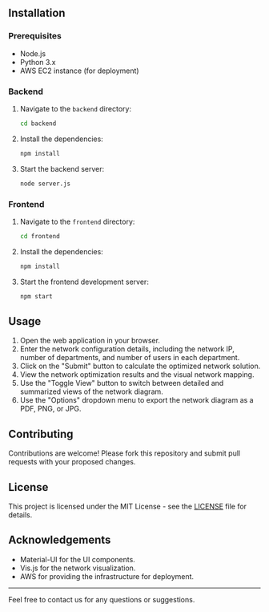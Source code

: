 
## Installation

### Prerequisites

- Node.js
- Python 3.x
- AWS EC2 instance (for deployment)

### Backend

1. Navigate to the `backend` directory:
    ```bash
    cd backend
    ```
2. Install the dependencies:
    ```bash
    npm install
    ```
3. Start the backend server:
    ```bash
    node server.js
    ```

### Frontend

1. Navigate to the `frontend` directory:
    ```bash
    cd frontend
    ```
2. Install the dependencies:
    ```bash
    npm install
    ```
3. Start the frontend development server:
    ```bash
    npm start
    ```

## Usage

1. Open the web application in your browser.
2. Enter the network configuration details, including the network IP, number of departments, and number of users in each department.
3. Click on the "Submit" button to calculate the optimized network solution.
4. View the network optimization results and the visual network mapping.
5. Use the "Toggle View" button to switch between detailed and summarized views of the network diagram.
6. Use the "Options" dropdown menu to export the network diagram as a PDF, PNG, or JPG.

## Contributing

Contributions are welcome! Please fork this repository and submit pull requests with your proposed changes.

## License

This project is licensed under the MIT License - see the [LICENSE](LICENSE) file for details.

## Acknowledgements

- Material-UI for the UI components.
- Vis.js for the network visualization.
- AWS for providing the infrastructure for deployment.

---

Feel free to contact us for any questions or suggestions.
